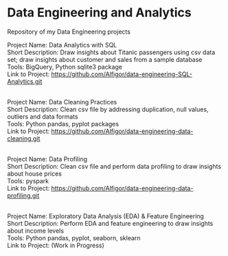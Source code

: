 # Data Engineering and Analytics
Repository of my Data Engineering projects <br>

Project Name: Data Analytics with SQL <br>
Short Description: Draw insights about Titanic passengers using csv data set; draw insights about customer and sales from a sample database<br>
Tools: BigQuery, Python sqlite3 package <br>
Link to Project: https://github.com/Alfigor/data-engineering-SQL-Analytics.git <br> <br>


Project Name: Data Cleaning Practices <br>
Short Description: Clean csv file by addressing duplication, null values, outliers and data formats <br>
Tools: Python pandas, pyplot packages <br>
Link to Project: https://github.com/Alfigor/data-engineering-data-cleaning.git <br> <br>

Project Name: Data Profiling <br>
Short Description: Clean csv file and perform data profiling to draw insights about house prices <br>
Tools: pyspark <br>
Link to Project: https://github.com/Alfigor/data-engineering-data-profiling.git <br> <br>

Project Name: Exploratory Data Analysis (EDA) & Feature Engineering <br>
Short Description: Perform EDA and feature engineering to draw insights about income levels <br>
Tools: Python pandas, pyplot, seaborn, sklearn <br>
Link to Project: (Work in Progress)
